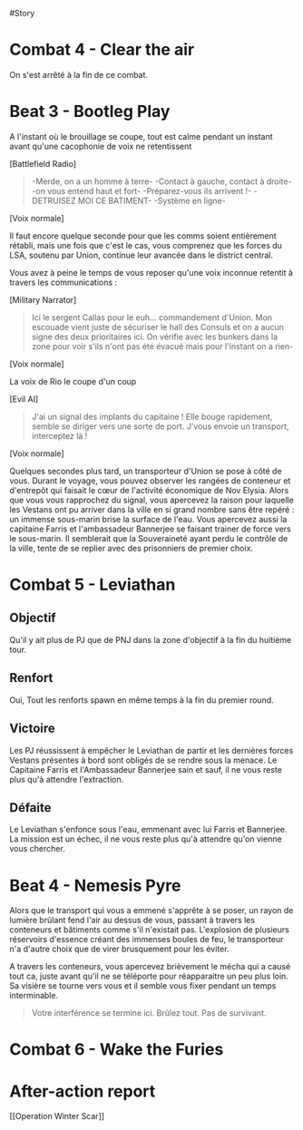 #Story
# Combat 4 - Clear the air

On s'est arrêté à la fin de ce combat.

# Beat 3 - Bootleg Play

A l'instant où le brouillage se coupe, tout  est calme pendant un instant avant qu'une cacophonie de voix ne retentissent

[Battlefield Radio]

> -Merde, on a un homme à terre-
> -Contact à gauche, contact à droite-
> -on vous entend haut et fort-
> -Préparez-vous ils arrivent !-
> -DETRUISEZ MOI CE BATIMENT-
> -Système en ligne-

[Voix normale]

Il faut encore quelque seconde pour que les comms soient entièrement rétabli, mais une fois que c'est le cas, vous comprenez que les forces du LSA, soutenu par Union, continue leur avancée dans le district central.

Vous avez à peine le temps de vous reposer qu'une voix inconnue retentit à travers les communications : 

[Military Narrator]

> Ici le sergent Callas pour le euh… commandement d'Union. Mon escouade vient juste de sécuriser le hall des Consuls et on a aucun signe des deux prioritaires ici. On vérifie avec les bunkers dans la zone pour voir s'ils n'ont pas été évacué mais pour l'instant on a rien-

[Voix normale]

La voix de Rio le coupe d'un coup

[Evil AI]

>J'ai un signal des implants du capitaine ! Elle bouge rapidement, semble se diriger vers une sorte de port. J'vous envoie un transport, interceptez là !

[Voix normale]

Quelques secondes plus tard, un transporteur d'Union se pose à côté de vous. Durant le voyage, vous pouvez observer les rangées de conteneur et d'entrepôt qui faisait le cœur de l'activité économique de Nov Elysia.
Alors que vous vous rapprochez du signal, vous apercevez la raison pour laquelle les Vestans ont pu arriver dans la ville en si grand nombre sans être repéré : un immense sous-marin brise la surface de l'eau. Vous apercevez aussi la capitaine Farris et l'ambassadeur Bannerjee se faisant trainer de force vers le sous-marin. Il semblerait que la Souveraineté ayant perdu le contrôle de la ville, tente de se replier avec des prisonniers de premier choix.

# Combat 5 - Leviathan
## Objectif 

Qu'il y ait plus de PJ que de PNJ dans la zone d'objectif à la fin du huitième tour.

## Renfort

Oui,
Tout les renforts spawn en même temps à la fin du premier round.

## Victoire

Les PJ réussissent à empêcher le Leviathan de partir et les dernières forces Vestans présentes à bord sont obligés de se rendre sous la menace. Le Capitaine Farris et l'Ambassadeur Bannerjee sain et sauf, il ne vous reste plus qu'à attendre l'extraction.

## Défaite

Le Leviathan s'enfonce sous l'eau, emmenant avec lui Farris et Bannerjee. La mission est un échec, il ne vous reste plus qu'à attendre qu'on vienne vous chercher.

# Beat 4 - Nemesis Pyre

Alors que le transport qui vous a emmené s'apprête à se poser, un rayon de lumière brûlant fend l'air au dessus de vous, passant à travers les conteneurs et bâtiments comme s'il n'existait pas. L'explosion de plusieurs réservoirs d'essence créant des immenses boules de feu, le transporteur n'a d'autre choix que de virer brusquement pour les éviter. 

A travers les conteneurs, vous apercevez brièvement le mécha qui a causé tout ca, juste avant qu'il ne se téléporte pour réapparaitre un peu plus loin. Sa visière se tourne vers vous et il semble vous fixer pendant un temps interminable.

>Votre interférence se termine ici. Brûlez tout. Pas de survivant.

# Combat 6 - Wake the Furies

# After-action report

[[Operation Winter Scar]]